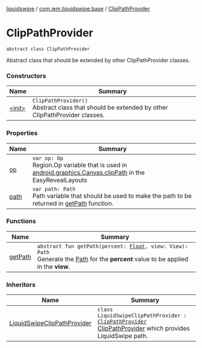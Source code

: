 [liquidswipe](../../index.md) / [com.jem.liquidswipe.base](../index.md) / [ClipPathProvider](./index.md)

# ClipPathProvider

`abstract class ClipPathProvider`

Abstract class that should be extended by other ClipPathProvider classes.

### Constructors

| Name | Summary |
|---|---|
| [&lt;init&gt;](-init-.md) | `ClipPathProvider()`<br>Abstract class that should be extended by other ClipPathProvider classes. |

### Properties

| Name | Summary |
|---|---|
| [op](op.md) | `var op: Op`<br>Region.Op variable that is used in [android.graphics.Canvas.clipPath](#) in the EasyRevealLayouts |
| [path](path.md) | `var path: Path`<br>Path variable that should be used to make the path to be returned in [getPath](get-path.md) function. |

### Functions

| Name | Summary |
|---|---|
| [getPath](get-path.md) | `abstract fun getPath(percent: `[`Float`](https://kotlinlang.org/api/latest/jvm/stdlib/kotlin/-float/index.html)`, view: View): Path`<br>Generate the [Path](#) for the **percent** value to be applied in the **view**. |

### Inheritors

| Name | Summary |
|---|---|
| [LiquidSwipeClipPathProvider](../../com.jem.liquidswipe.clippathprovider/-liquid-swipe-clip-path-provider/index.md) | `class LiquidSwipeClipPathProvider : `[`ClipPathProvider`](./index.md)<br>[ClipPathProvider](./index.md) which provides LiquidSwipe path. |
